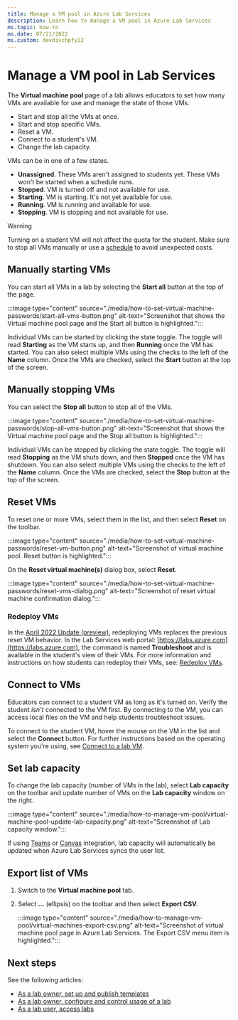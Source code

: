 ```yaml
---
title: Manage a VM pool in Azure Lab Services
description: Learn how to manage a VM pool in Azure Lab Services
ms.topic: how-to
ms.date: 07/21/2022
ms.custom: devdivchpfy22
---
```


# Manage a VM pool in Lab Services

The **Virtual machine pool** page of a lab allows educators to set how many VMs are available for use and manage the state of those VMs.

- Start and stop all the VMs at once.
- Start and stop specific VMs.
- Reset a VM.
- Connect to a student's VM.
- Change the lab capacity.

VMs can be in one of a few states.

- **Unassigned**. These VMs aren't assigned to students yet. These VMs won't be started when a schedule runs.
- **Stopped**. VM is turned off and not available for use.
- **Starting**.  VM is starting.  It's not yet available for use.
- **Running**. VM is running and available for use.
- **Stopping**.  VM is stopping and not available for use.

> [!WARNING]
> Turning on a student VM will not affect the quota for the student. Make sure to stop all VMs manually or use a [schedule](how-to-create-schedules.md) to avoid unexpected costs.

## Manually starting VMs

You can start all VMs in a lab by selecting the **Start all** button at the top of the page.

:::image type="content" source="./media/how-to-set-virtual-machine-passwords/start-all-vms-button.png" alt-text="Screenshot that shows the Virtual machine pool page and the Start all button is highlighted.":::

Individual VMs can be started by clicking the state toggle.  The toggle will read **Starting** as the VM starts up, and then **Running** once the VM has started.  You can also select multiple VMs using the checks to the left of the **Name** column. Once the VMs are checked, select the **Start** button at the top of the screen.

## Manually stopping VMs

You can select the **Stop all** button to stop all of the VMs.

:::image type="content" source="./media/how-to-set-virtual-machine-passwords/stop-all-vms-button.png" alt-text="Screenshot that shows the Virtual machine pool page and the Stop all button is highlighted.":::

Individual VMs can be stopped by clicking the state toggle.  The toggle will read **Stopping** as the VM shuts down, and then **Stopped** once the VM has shutdown.  You can also select multiple VMs using the checks to the left of the **Name** column. Once the VMs are checked, select the **Stop** button at the top of the screen.

## Reset VMs

To reset one or more VMs, select them in the list, and then select **Reset** on the toolbar.

:::image type="content" source="./media/how-to-set-virtual-machine-passwords/reset-vm-button.png" alt-text="Screenshot of virtual machine pool.  Reset button is highlighted.":::

On the **Reset virtual machine(s)** dialog box, select **Reset**.

:::image type="content" source="./media/how-to-set-virtual-machine-passwords/reset-vms-dialog.png" alt-text="Screenshot of reset virtual machine confirmation dialog.":::

### Redeploy VMs

In the [April 2022 Update (preview)](lab-services-whats-new.md), redeploying VMs replaces the previous reset VM behavior.  In the Lab Services web portal: [https://labs.azure.com](https://labs.azure.com), the command is named **Troubleshoot** and is available in the student's view of their VMs. For more information and instructions on how students can redeploy their VMs, see: [Redeploy VMs](how-to-reset-and-redeploy-vm.md#redeploy-vms).

## Connect to VMs

Educators can connect to a student VM as long as it's turned on. Verify the student *isn't* connected to the VM first. By connecting to the VM, you can access local files on the VM and help students troubleshoot issues.

To connect to the student VM, hover the mouse on the VM in the list and select the **Connect** button.  For further instructions based on the operating system you're using, see [Connect to a lab VM](connect-virtual-machine.md).

## Set lab capacity

To change the lab capacity (number of VMs in the lab), select **Lab capacity** on the toolbar and update number of VMs on the **Lab capacity** window on the right.

:::image type="content" source="./media/how-to-manage-vm-pool/virtual-machine-pool-update-lab-capacity.png" alt-text="Screenshot of Lab capacity window.":::

If using [Teams](how-to-manage-vm-pool-within-teams.md) or [Canvas](how-to-manage-vm-pool-within-canvas.md) integration, lab capacity will automatically be updated when Azure Lab Services syncs the user list.

## Export list of VMs

1. Switch to the **Virtual machine pool** tab.
2. Select **...** (ellipsis) on the toolbar and then select **Export CSV**.

    :::image type="content" source="./media/how-to-manage-vm-pool/virtual-machines-export-csv.png" alt-text="Screenshot of virtual machine pool page in Azure Lab Services.  The Export CSV menu item is highlighted.":::

## Next steps

See the following articles:

- [As a lab owner, set up and publish templates](how-to-create-manage-template.md)
- [As a lab owner, configure and control usage of a lab](how-to-configure-student-usage.md)
- [As a lab user, access labs](how-to-use-lab.md)
